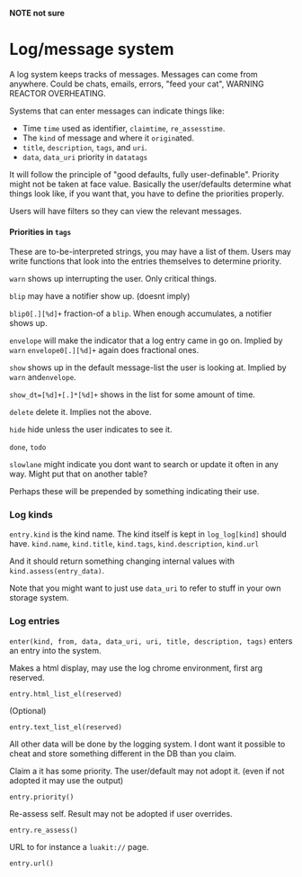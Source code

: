 **NOTE not sure**

# Log/message system
A log system keeps tracks of messages. Messages can come from anywhere. Could be
chats, emails, errors, "feed your cat", WARNING REACTOR OVERHEATING.

Systems that can enter messages can indicate things like:

* Time `time` used as identifier, `claimtime`, `re_assesstime`.
* The `kind` of message and where it `origin`ated.
* `title`, `description`, `tags`, and `uri`.
* `data`, `data_uri` priority in `datatags`


It will follow the principle of "good defaults, fully user-definable". Priority
might not be taken at face value. Basically the user/defaults determine what
things look like, if you want that, you have to define the priorities properly.

Users will have filters so they can view the relevant messages.

#### Priorities in `tags`
These are to-be-interpreted strings, you may have a list of them.
Users may write functions that look into the entries themselves to determine
priority.

`warn` shows up interrupting the user. Only critical things.

`blip` may have a notifier show up. (doesnt imply)

`blip0[.][%d]+` fraction-of a `blip`. When enough accumulates, a notifier shows up.

`envelope` will make the indicator that a log entry came in go on. Implied by `warn`
`envelope0[.][%d]+` again does fractional ones.

`show` shows up in the default message-list the user is looking at. Implied by
`warn` and`envelope`.

`show_dt=[%d]+[.]*[%d]+` shows in the list for some amount of time.

`delete` delete it. Implies not the above.

`hide` hide unless the user indicates to see it.

`done`, `todo`

`slowlane` might indicate you dont want to search or update it often in any way.
Might put that on another table?

Perhaps these will be prepended by something indicating their use.

### Log kinds

`entry.kind` is the kind name. The kind itself is kept in `log_log[kind]` should
have. `kind.name`, `kind.title`, `kind.tags`, `kind.description`, `kind.url`

And it should return something changing internal values with `kind.assess(entry_data)`.

Note that you might want to just use `data_uri` to refer to stuff in your own 
storage system.

### Log entries

`enter(kind, from, data, data_uri, uri, title, description, tags)` enters an entry into the
system.

Makes a html display, may use the log chrome environment, first arg reserved.

    entry.html_list_el(reserved)

(Optional)

    entry.text_list_el(reserved)

All other data will be done by the logging system. I dont want it possible to
cheat and store something different in the DB than you claim.

Claim a it has some priority. The user/default may not adopt it.
(even if not adopted it may use the output)

    entry.priority()

Re-assess self. Result may not be adopted if user overrides.

    entry.re_assess()

URL to for instance a `luakit://` page.

    entry.url()
